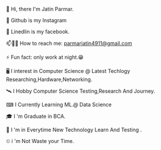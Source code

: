 👋 Hi, there I'm Jatin Parmar.

🔭 Github is my Instagram

🔭 Linedlin is my facebook.

📫🧧🔗 How to reach me: parmarjatin4911@gmail.com

⚡ Fun fact: only work at night.😁

🖥 I interest in Computer Science @ Latest Techlogy Researching,Hardware,Networking.

🛰 I Hobby Computer Science Testing,Research And Journey.

⌨ I Currently Learning ML.@ Data Science

🎓 I 'm Graduate in BCA.

📕 I 'm  in Everytime New Technology Learn And Testing .

⏲ i 'm Not Waste your Time. 


